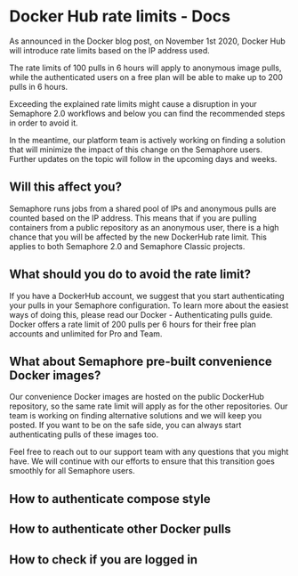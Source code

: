 # Docker Hub rate limits - Docs

As announced in the Docker blog post, on November 1st 2020, Docker Hub will introduce rate limits based on the IP address used. 

The rate limits of 100 pulls in 6 hours will apply to anonymous image pulls, while the authenticated users on a free plan will be able to make up to 200 pulls in 6 hours.

Exceeding the explained rate limits might cause a disruption in your Semaphore 2.0 workflows and below you can find the recommended steps in order to avoid it. 

In the meantime, our platform team is actively working on finding a solution that will minimize the impact of this change on the Semaphore users. 
Further updates on the topic will follow in the upcoming days and weeks.

## Will this affect you?
Semaphore runs jobs from a shared pool of IPs and anonymous pulls are counted based on the IP address. 
This means that if you are pulling containers from a public repository as an anonymous user, there is a high chance that you will be affected by the new DockerHub rate limit. 
This applies to both Semaphore 2.0 and Semaphore Classic projects.

## What should you do to avoid the rate limit?
If you have a DockerHub account, we suggest that you start authenticating your pulls in your Semaphore configuration. 
To learn more about the easiest ways of doing this, please read our Docker - Authenticating pulls guide. 
Docker offers a rate limit of 200 pulls per 6 hours for their free plan accounts and unlimited for Pro and Team. 

## What about Semaphore pre-built convenience Docker images?
Our convenience Docker images are hosted on the public DockerHub repository, so the same rate limit will apply as for the other repositories. 
Our team is working on finding alternative solutions and we will keep you posted. 
If you want to be on the safe side, you can always start authenticating pulls of these images too. 

Feel free to reach out to our support team with any questions that you might have. 
We will continue with our efforts to ensure that this transition goes smoothly for all Semaphore users. 

## How to authenticate compose style
## How to authenticate other Docker pulls
## How to check if you are logged in
